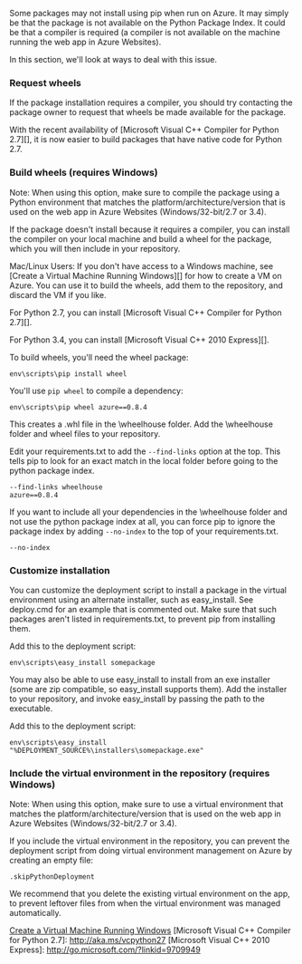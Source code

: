Some packages may not install using pip when run on Azure.  It may simply be that the package is not available on the Python Package Index.  It could be that a compiler is required (a compiler is not available on the machine running the web app in Azure Websites).

In this section, we'll look at ways to deal with this issue.

### Request wheels

If the package installation requires a compiler, you should try contacting the package owner to request that wheels be made available for the package.

With the recent availability of [Microsoft Visual C++ Compiler for Python 2.7][], it is now easier to build packages that have native code for Python 2.7.

### Build wheels (requires Windows)

Note: When using this option, make sure to compile the package using a Python environment that matches the platform/architecture/version that is used on the web app in Azure Websites (Windows/32-bit/2.7 or 3.4).

If the package doesn't install because it requires a compiler, you can install the compiler on your local machine and build a wheel for the package, which you will then include in your repository.

Mac/Linux Users: If you don't have access to a Windows machine, see [Create a Virtual Machine Running Windows][] for how to create a VM on Azure.  You can use it to build the wheels, add them to the repository, and discard the VM if you like. 

For Python 2.7, you can install [Microsoft Visual C++ Compiler for Python 2.7][].

For Python 3.4, you can install [Microsoft Visual C++ 2010 Express][].

To build wheels, you'll need the wheel package:

    env\scripts\pip install wheel

You'll use `pip wheel` to compile a dependency:

    env\scripts\pip wheel azure==0.8.4

This creates a .whl file in the \wheelhouse folder.  Add the \wheelhouse folder and wheel files to your repository.

Edit your requirements.txt to add the `--find-links` option at the top. This tells pip to look for an exact match in the local folder before going to the python package index.

    --find-links wheelhouse
    azure==0.8.4

If you want to include all your dependencies in the \wheelhouse folder and not use the python package index at all, you can force pip to ignore the package index by adding `--no-index` to the top of your requirements.txt.

    --no-index

### Customize installation

You can customize the deployment script to install a package in the virtual environment using an alternate installer, such as easy\_install.  See deploy.cmd for an example that is commented out.  Make sure that such packages aren't listed in requirements.txt, to prevent pip from installing them.

Add this to the deployment script:

    env\scripts\easy_install somepackage

You may also be able to use easy\_install to install from an exe installer (some are zip compatible, so easy\_install supports them).  Add the installer to your repository, and invoke easy\_install by passing the path to the executable.

Add this to the deployment script:

    env\scripts\easy_install "%DEPLOYMENT_SOURCE%\installers\somepackage.exe"

### Include the virtual environment in the repository (requires Windows)

Note: When using this option, make sure to use a virtual environment that matches the platform/architecture/version that is used on the web app in Azure Websites (Windows/32-bit/2.7 or 3.4).

If you include the virtual environment in the repository, you can prevent the deployment script from doing virtual environment management on Azure by creating an empty file:

    .skipPythonDeployment

We recommend that you delete the existing virtual environment on the app, to prevent leftover files from when the virtual environment was managed automatically.


[Create a Virtual Machine Running Windows](virtual-machines-windows-tutorial)
[Microsoft Visual C++ Compiler for Python 2.7]: http://aka.ms/vcpython27
[Microsoft Visual C++ 2010 Express]: http://go.microsoft.com/?linkid=9709949
